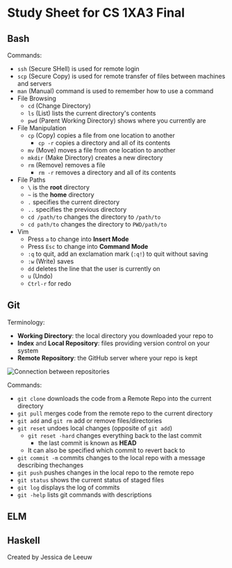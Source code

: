 # Study Sheet for CS 1XA3 Final

## Bash
Commands:
- `ssh` (Secure SHell) is used for remote login
- `scp` (Secure Copy) is used for remote transfer of files between machines and servers
- `man` (Manual) command is used to remember how to use a command
- File Browsing
   - `cd` (Change Directory)
   - `ls` (List) lists the current directory's contents
   - `pwd` (Parent Working Directory) shows where you currently are
- File Manipulation
   - `cp` (Copy) copies a file from one location to another
     - `cp -r` copies a directory and all of its contents 
   - `mv` (Move) moves a file from one location to another
   - `mkdir` (Make Directory) creates a new directory
   - `rm` (Remove) removes a file
     - `rm -r` removes a directory and all of its contents
- File Paths
   - `\` is the **root** directory
   - `~` is the **home** directory 
   - `.` specifies the current directory
   - `..` specifies the previous directory
   - `cd /path/to` changes the directory to `/path/to`
   - `cd path/to` changes the directory to `PWD/path/to`
- Vim
   - Press `a` to change into **Insert Mode**
   - Press `Esc` to change into **Command Mode**
   - `:q` to quit, add an exclamation mark (`:q!`) to quit without saving
   - `:w` (Write) saves
   - `dd` deletes the line that the user is currently on
   - `u` (Undo)
   - `Ctrl-r` for redo 

## Git
Terminology: 
- **Working Directory**: the local directory you downloaded your repo to
- **Index** and **Local Repository**: files providing version control on your system
- **Remote Repository**: the GitHub server where your repo is kept

![Connection between repositories](https://www.google.com/search?q=connection+between+local+and+remote+repos&client=firefox-b-ab&source=lnms&tbm=isch&sa=X&ved=0ahUKEwj77oD9mc7aAhUq0oMKHa8dB-wQ_AUICigB&biw=638&bih=645&dpr=2.5#imgrc=Z4vPVIS-Jp4L_M:) 

Commands:
- `git clone` downloads the code from a Remote Repo into the current directory
- `git pull` merges code from the remote repo to the current directory
- `git add` and `git rm` add or remove files/directories
- `git reset` undoes local changes (opposite of `git add`)
   - `git reset -hard` changes everything back to the last commit
      - the last commit is known as **HEAD**
   - It can also be specified which commit to revert back to
- `git commit -m` commits changes to the local repo with a message describing thechanges
- `git push` pushes changes in the local repo to the remote repo
- `git status` shows the current status of staged files
- `git log` displays the log of commits
- `git -help` lists git commands with descriptions


## ELM


## Haskell


Created by Jessica de Leeuw 
